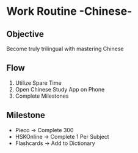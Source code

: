 # Work Routine -Chinese-

## Objective

Become truly trilingual with mastering Chinese

## Flow

1. Utilize Spare Time
2. Open Chinese Study App on Phone
3. Complete Milestones

## Milestone

- Pieco -> Complete 300
- HSKOnline -> Complete 1 Per Subject
- Flashcards -> Add to Dictionary

